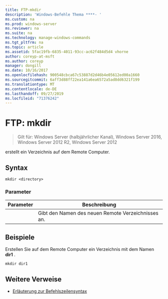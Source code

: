 ```yaml
---
title: FTP-mkdir
description: 'Windows-Befehle Thema ****- '
ms.custom: na
ms.prod: windows-server
ms.reviewer: na
ms.suite: na
ms.technology: manage-windows-commands
ms.tgt_pltfrm: na
ms.topic: article
ms.assetid: 5fac19fb-6835-4011-93cc-ac62f484d5d4 vhorne
author: coreyp-at-msft
ms.author: coreyp
manager: dongill
ms.date: 10/16/2017
ms.openlocfilehash: 900548cbca67c53887d2d46b4e05612ed00a1660
ms.sourcegitcommit: 6aff3d88ff22ea141a6ea6572a5ad8dd6321f199
ms.translationtype: MT
ms.contentlocale: de-DE
ms.lasthandoff: 09/27/2019
ms.locfileid: "71376242"
---
```

# <a name="ftp-mkdir"></a>FTP: mkdir

>Gilt für: Windows Server (halbjährlicher Kanal), Windows Server 2016, Windows Server 2012 R2, Windows Server 2012

erstellt ein Verzeichnis auf dem Remote Computer.   
## <a name="syntax"></a>Syntax  
```  
mkdir <directory>  
```  
### <a name="parameters"></a>Parameter  

|  Parameter  |                   Beschreibung                   |
|-------------|-------------------------------------------------|
| <directory> | Gibt den Namen des neuen Remote Verzeichnisses an. |

## <a name="BKMK_Examples"></a>Beispiele  
Erstellen Sie auf dem Remote Computer ein Verzeichnis mit dem Namen **dir1** .  
```  
mkdir dir1  
```  
## <a name="additional-references"></a>Weitere Verweise  
-   [Erläuterung zur Befehlszeilensyntax](command-line-syntax-key.md)  

